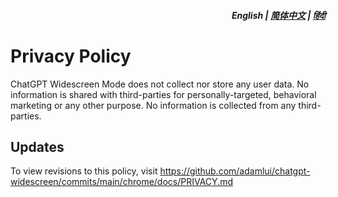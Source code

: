 <div align="right">
<h5>English | <a href="zh-cn/PRIVACY.md">简体中文</a> | <a href="hi/PRIVACY.md">हिंदी</a></h5>
</div>

# Privacy Policy

ChatGPT Widescreen Mode does not collect nor store any user data. No information is shared with third-parties for personally-targeted, behavioral marketing or any other purpose. No information is collected from any third-parties. 

## Updates

To view revisions to this policy, visit https://github.com/adamlui/chatgpt-widescreen/commits/main/chrome/docs/PRIVACY.md
